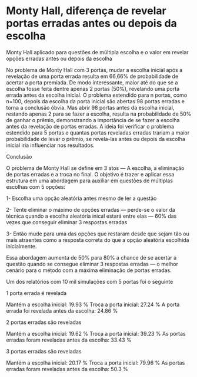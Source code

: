 # Monty Hall, diferença de revelar portas erradas antes ou depois da escolha
Monty Hall aplicado para questões de múltipla escolha e o valor em revelar opções erradas antes ou depois da escolha

  No problema de Monty Hall com 3 portas, mudar a escolha inicial após a revelação de uma porta errada resulta em 66,66% de probabilidade de acertar a porta premiada. De modo interessante, maior até do que se a escolha fosse feita dentre apenas 2 portas (50%), revelando uma porta errada antes da escolha inicial. O problema estendido para n portas, como n=100, depois da escolha da porta inicial são abertas 98 portas erradas e torna a conclusão óbvia. Mas abrir 98 portas antes da escolha inicial, restando apenas 2 para se fazer a escolha, resulta na probabilidade de 50% de ganhar o prêmio, demonstrando a importância de se fazer a escolha antes da revelação de portas erradas. A ideia foi verificar o problema estendido para 5 portas e quantas portas reveladas erradas trariam a maior probabilidade de levar o prêmio, se revela-las antes ou depois da escolha inicial iria influenciar nos resultados.

Conclusão

  O problema de Monty Hall se define em 3 atos — A escolha, a eliminação de portas erradas e a troca no final. O objetivo é trazer e aplicar essa estrutura em uma abordagem para auxiliar em questões de múltiplas escolhas com 5 opções:

1- Escolha uma opção aleatória antes mesmo de ler a questão

2- Tente eliminar o máximo de opções erradas — perde-se o valor da técnica quando a escolha aleatória inical estará entre elas — 60% das vezes que conseguir eliminar 3 respostas erradas

3- Então mude para uma das opções que restaram desde que sejam tão ou mais atraentes como a resposta correta do que a opção aleatória escolhida inicialmente.

  Essa abordagem aumenta de 50% para 80% a chance de se acertar a questão quando se consegue eliminar 3 respostas erradas — o melhor cenário para o método com a máxima eliminação de portas erradas.

Um dos relatórios com 10 mil simulações com 5 portas foi o seguinte 

1 porta errada é revelada

Mantém a escolha inicial:			              	      19.93 %
Troca a porta inicial:					                    27.24 %
A porta errada foi revelada antes da escolha:	      24.86 %


2 portas erradas são reveladas

Mantém a escolha inicial:				                    19.62 %
Troca a porta inicial:				                    	39.23 %
As portas erradas foram reveladas antes da escolha:	33.43 %

3 portas erradas são reveladas

Mantém a escolha inicial:			                    	20.17 %
Troca a porta inicial:				                    	79.96 %
As portas erradas foram reveladas antes da escolha:	50.3 %
